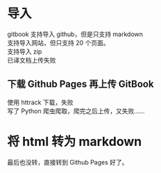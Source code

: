 # 导入
gitbook 支持导入 github，但是只支持 markdown  
支持导入网站，但只支持 20 个页面。  
支持导入 zip  
已译文档上传失败
## 下载 Github Pages 再上传 GitBook
使用 httrack 下载，失败  
写了 Python 爬虫爬取，爬完之后上传，又失败……

# 将 html 转为 markdown
最后也没转，直接转到 Github Pages 好了。